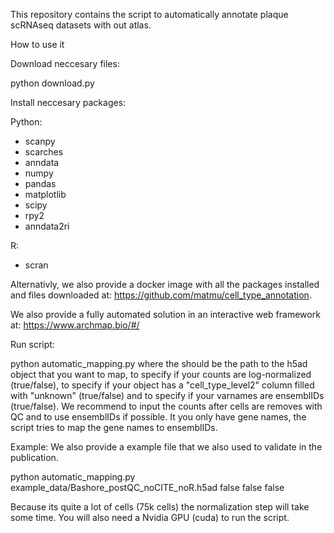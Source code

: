 This repository contains the script to automatically annotate plaque scRNAseq datasets with out atlas. 

How to use it

Download neccesary files:

python download.py

Install neccesary packages:

Python:
- scanpy
- scarches
- anndata
- numpy
- pandas
- matplotlib
- scipy
- rpy2
- anndata2ri

R:
- scran

Alternativly, we also provide a docker image with all the packages installed and files downloaded at: https://github.com/matmu/cell_type_annotation. 

We also provide a fully automated solution in an interactive web framework at: https://www.archmap.bio/#/


Run script:

python automatic_mapping.py <filename> <lognorm> <celltype> <ensembleIDs> 
where the <filename> should be the path to the h5ad object that you want to map, <lognorm> to specify if your counts are log-normalized (true/false), <celltype> to specify if your object has a "cell_type_level2" column filled with "unknown" (true/false) and <ensemblIDs> to specify if your varnames are ensemblIDs (true/false). We recommend to input the counts after cells are removes with QC and to use ensemblIDs if possible. It you only have gene names, the script tries to map the gene names to ensemblIDs.

Example:
We also provide a example file that we also used to validate in the publication.

python automatic_mapping.py example_data/Bashore_postQC_noCITE_noR.h5ad false false false

Because its quite a lot of cells (75k cells) the normalization step will take some time. You will also need a Nvidia GPU (cuda) to run the script.